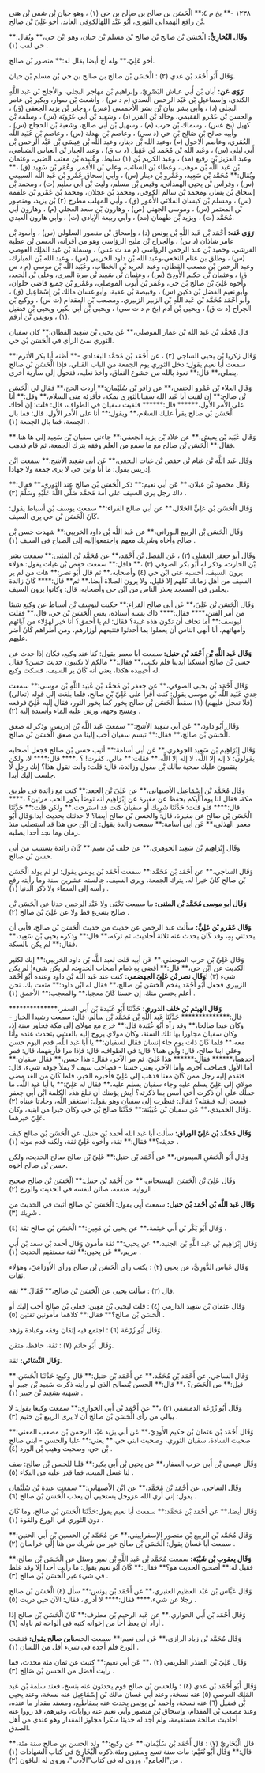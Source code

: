 ١٢٣٨ -** بخ م ٤:** الْحَسَن بن صالح بن صالح بن حي (١) ، وهو حيان بْن شفي بْن هني بْن رافع الهمداني الثوري، أَبُو عَبْد اللهالكوفي العابد، أخو عَلِيّ بْن صالح.

**وقَال البُخارِيُّ:** الْحَسَن بْن صالح بْن صالح بْن مسلم بْن حيان، وهو ابْن حي،** ويُقال:** حي لقب (١) .

أخو عَلِيّ،** وله أخ أيضا يقال له:** منصور بْن صالح.

وَقَال أَبُو أَحْمَد بْن عدي (٢) : الْحَسَن بْن صالح بن صالح بن حي بْن مسلم بْن حيان.

**رَوَى عَن:** أبان بْن أَبي عياش البَصْرِيّ، وإبراهيم بْن مهاجر البجلي، والأجلح بْن عَبد اللَّهِ الكندي، وإسماعيل بْن عَبْد الرحمن السدي (م د س) ، وأشعث بْن سوار، وبكير بْن عامر البجلي (د) ، وأبي بشر بيان بْن بشر الأحمسي (عس) ، وجابر بْن يزيد الجعفي (ق) ، والحسن بْن عَمْرو الفقيمي، وخالد بْن الفزر (د) ، وسَعِيد بْن أَبي عَرُوبَة (س) ، وسلمة بْن كهيل (بخ عس) ، وسماك بْن حرب (م) ، وسهيل بْن أَبي صالح، وشعبة بْن الحجاج (س) ، وأبيه صالح بْن صَالِح بْن حي (د سي) ، وعاصم بْن بهدلة (س) ، وعاصم بْن عُبَيد اللَّه العُمَري، وعاصم الاحول (م) ،وعبد الله بْن دينار، وعبد اللَّه بْن عِيسَى بْن عَبْد الرحمن بْن أَبي ليلى (س) ، وعَبد الله بْن مُحَمد بْن عَقِيل (د ت ق) ، وعبد الجبار بْن العباس الشبامي، وعبد العزيز بْن رفيع (مد) ، وعبد الكريم بْن (١) سليط، وعُبَيدة بْن معتب الضبي، وعثمان بْن عَبد اللَّه بْن موهب، وعطاء بْن السائب، وعلي بْن الأقمر، وعُمَر بْن سَعِيد (ق) ،** ويُقال:** مُحَمَّد بْن سَعِيد، وعَمْرو بْن دينار (س) ، وأبي إسحاق عَمْرو بْن عَبد اللَّه السبيعي (س) ، وفراس بْن يحيى الهمداني، وقيس بْن مسلم، وليث بْن أَبي سليم (ت) ، ومحمد بْن إسحاق بْن يسار، ومحمد بْن سالم الكوفي، ومحمد بْن عجلان، ومحمد بْن عَمْرو بْن علقمة (س) ، ومسلم بْن كيسان الملائي الأَعور (ق) ، وأبي المهلب مطرح (٢) بْن يزيد، ومنصور بْن المعتمر (س) ، وموسى الجهني (ص) ، وهارون بْن سعد العجلي (م) ، وهارون أبي مُحَمَّد (ت) ، ويزيد بْن طهمان (مد) ، وأبي ربيعة الإيادي (ت) ، وأبي هارون العبدي.

**رَوَى عَنه:** أَحْمَد بْن عَبد اللَّهِ بْن يونس (د) ، وإسحاق بْن منصور السلولي (س) ، وأسود بْن عامر شاذان (د س) ، والجراح بْن مليح الرؤاسي وهو من أقرانه، الحسن بْن عطية القرشي، وحميد بْن عبد الرحمن الرؤاسي (م مد ت عس) ، وسملة بْن عَبد المَلِك العوصي (س) ، وطلق بن غنام النخعي،وعبد الله بْن داود الخريبي (س) ، وعبد الله بْن المبارك، وعبد الرحمن بْن مصعب القطان، وعبد العزيد بْن الخطاب، وعُبَيد اللَّه بْن موسى (م د س ق) ، وعثمان بْن حكيم الأَودِيّ (س) ، وعثمان بْن سَعِيد بْن مرة المري، وعلي بْن الجعد، وأخوه عَلِيّ بْن صالح بْن حي، وعُمَر بْن أيوب الموصلي، وعَمْرو بْن جميع قاضي حلوان، وأبو نعيم الفضل بْن دكين (س) ، وقبيصة بْن عقبة، وأبو غسان مالك بْن إِسْمَاعِيل (ق) ، وأبو أَحْمَد مُحَمَّد بْن عَبد اللَّهِ بْن الزبير الزبيري، ومصعب بْن المقدام (ت س) ، ووكيع بْن الجراح (د ت ق) ، ويحيى بْن آدم (بخ م د ت سي) ، ويحيى بْن أَبي بكير، ويحيى بْن فضيل (١) ، ويونس بْن أرقم.

قال مُحَمَّد بْن عَبد الله بْن عمار الموصلي،** عَن يحيى بْن سَعِيد القطان:** كان سفيان الثوري سئ الرأي في الْحَسَن بْن حي.

وَقَال زكريا بْن يحيى الساجي (٢) ، عن أَحْمَد بْن مُحَمَّد البغدادي -** أظنه أبا بكر الأثرم:** سمعت أبا نعيم يقول: دخل الثوري يوم الجمعة من الباب القبلي، فإذا الْحَسَن بْن صالح يصلي،** قال:** نعوذ بالله من خشوع النفاق، وأخذ نعليه، فتحول إلى سارية أخرى.

وَقَال العلاء بْن عَمْرو الحنفي،** عن زافر بْن سُلَيْمان:** أردت الحج،** فقال لي الْحَسَن بْن صالح:** إن لقيت أبا عَبد الله سفيانالثوري بمكة، فأقرئه مني السلام،** وقل:** أنا على الأمر الأول،****** قال:****** فلقيت سفيان في الطواف، قال: قلت: إن أخاك الْحَسَن بْن صالح يقرأ عليك السلام،** ويقول:** أنا على الأمر الأول، قال: فما بال الجمعة، فما بال الجمعة (١) .

وَقَال عُبَيد بْن يعيش،** عن خلاد بْن يزيد الجعفي:** جاءني سفيان بْن سَعِيد إلى ها هنا،** فقال:** الْحَسَن بْن صالح مع ما سمع من العلم وفقه يترك الجمعة، ثم قام فذهب.

وَقَال عَبد اللَّه بْن غنام بْن حفص بْن غياث النخعي،** عَن أبي سَعِيد الأشج:** سمعت ابْن إدريس يقول: ما أنا وابن حي لا يرى جمعة ولا جهادا.

وَقَال محمود بْن غيلان،** عَن أبي نعيم:** ذكر الْحَسَن بْن صالح عند الثوري،** فقال:** ذاك رجل يرى السيف على أمة مُحَمَّد صَلَّى اللَّهُ عَلَيْهِ وسَلَّمَ (٢) .

وَقَال الْحَسَن بْن عَلِيٍّ الخلال،** عن أبي صالح الفراء:** سمعت يوسف بْن أسباط يقول: كَانَ الْحَسَن بْن حي يرى السيف.

وَقَال الْحَسَن بْن الربيع البوراني،** عن عَبد اللَّه بْن داود الخريبي:** شهدت حسن بْن صالح وأخاه وشَرِيك معهم واجتمعواإليه إلى الصباح في السيف (١) .

وَقَال أبو جعفر العقيلي (٢) ، عَن الفضل بْن أَحْمَد،** عن مُحَمَّد بْن المثنى:** سمعت بشر بْن الحارث، وذكر له أَبُو بكر الصوفي (٣) ،** فاقل:** سمعت حفص بْن غياث يقول: هؤلاء يرون السيف، أحسبه عنى ابْن حي (٤) وأصحابه،** ثم قال أَبُو نصر:** هات من لم ير السيف من أهل زمانك كلهم إلا قليل، ولا يرون الصلاة أيضا،** ثم** قال:**** كَانَ زائدة يجلس في المسجد يحذر الناس من ابْن حي وأصحابه، قال: وكانوا يرون السيف.

وَقَال الْحَسَن بْن عَلِيّ،** عَن أبي صالح الفراء:** حكيت ليوسف بْن أسباط عن وكيع شيئا من أمر الفتن،**** فقال:**** ذاك يشبه أستاذه، يعني الْحَسَن بْن حي، قال،** فقلت ليوسف:** أما تخاف أن تكون هذه غيبة؟ فقال: لم يا أحمق؟ أنا خير لهؤلاء من آبائهم وأمهاتهم، أنا أنهى الناس أن يعملوا بما أحدثوا فتتبعهم أوزارهم، ومن أطراهم كَانَ أضر عليهم.

**وَقَال عَبد اللَّهِ بْن أَحْمَد بْن حنبل:** سمعت أبا معمر يقول: كنا عند وكيع، فكان إذا حدث عن حسن بْن صالح أمسكنا أيدينا فلم نكتب،** فقال:** مالكم لا تكتبون حديث حسن؟ فقال له أخيبيده هكذا، يعني أنه كَانَ ير السيف، فسكت وكيع.

وَقَال أَحْمَد بْن يحيى الصوفي،** عن جعفر بْن مُحَمَّد بْن عُبَيد اللَّهِ بْن موسى:** سمعت جدي عُبَيد اللَّه بْن موسى يقول: كنت أقرأ على عَلِيّ بْن صالح، فلما بلغت إلى قوله (تعالى) (فلا تعجل عليهم) (١) سقط الْحَسَن بْن صالح يخور كما يخور الثور، فقال إليه عَلِيّ فرفعه ومسح وجهه، ورش عليه الماء وأسنده إليه (٢) .

وَقَال أَبُو داود،** عَن أبي سَعِيد الأشج:** سمعت عَبد اللَّه بْن إدريس، وذكر له صعق الْحَسَن بْن صالح،** فقال:** تبسم سفيان أحب إلينا من صعق الْحَسَن بْن صالح.

وَقَال إِبْرَاهِيم بْن سَعِيد الجوهري،** عَن أبي أسامة:** أتيب حسن بْن صالح فجعل أصحابه يقولون: لا إله إلا اللَّه، لا إله إلا اللَّه،** فقلت:** مالي، كفرت! ؟ ،**** قال:**** لا، ولكن ينقمون عليك صحبة مالك بْن مغول وزائدة، قال: قلت: وأنت تقول هذا؟ إنك رجل لا جلست إليك أبدا.

وَقَال مُحَمَّد بْن إِسْمَاعِيل الأصبهاني،** عن عَلِيّ بْن الجعد:** كنت مع زائدة في طريق مكة، فقال لنا يوما أيكم يحفظ عن مغيرة عن إِبْرَاهِيم أنه توضأ بكوز الحب مرتين؟ ،**** قال:**** فلو قلت: حَدَّثَنَا شَرِيك أو سفيان كنت قد استرحت،** ولكن قلت:** حَدَّثَنَا الْحَسَن بْن صالح عن مغيرة، قال: والحسن بْن صالح أيضا؟ لا حدثتك بحديث أبدا.وَقَال أَبُو معمر الهذلي،** عَن أبي أسامة:** سمعت زائدة يقول: إن ابْن حي هذا قد استصلب منذ زمان وما نجد أحدا يصلبه.

وَقَال إِبْرَاهِيم بْن سَعِيد الجوهري،** عن خلف بْن تميم:** كَانَ زائدة يستتيب من أتى حسن بْن صالح.

وَقَال الساجي،** عن أَحْمَد بْن مُحَمَّد:** سمعت أَحْمَد بْن يونس يقول: لو لم يولد الْحَسَن بْن صالح كَانَ خيرا له، يترك الجمعة، ويرى السيف، جالسته عشرين سنة وما رأيته رفع رأسه إلى السماء ولا ذكر الدنيا (١) .

**وَقَال أبو موسى مُحَمَّد بْن المثنى:** ما سمعت يَحْيَى ولا عَبْد الرحمن حدثا عن الْحَسَن بْن صالح بشيءٍ قط ولا عن عَلِيّ بْن صالح (٢) .

**وَقَال عَمْرو بْن عَلِيٍّ:** سألت عبد الرحمن عن حديث من حديث الْحَسَن بْن صالح، فأبى أن يحدثني بِهِ، وقد كَانَ يحدث عنه ثلاثة أحاديث، ثم تركه،** قال:** وذكره يحيى بْن سَعِيد،** فقال:** لم يكن بالسكة.

وَقَال عَلِيّ بْن حرب الموصلي،** عَن أبيه قلت لعبد اللَّه بْن داود الخريبي:** إنك لكثير الكديث عن ابْن حي،** قال:** أقضي بِهِ ذمام أصحاب الحديث، لم يكن شيء! لم يكن شيء (٣) !**وَقَال نصر بْن عَلِيّ الجهضمي:** كنت عند عَبد اللَّه بْن داود وعنده أَبُو أَحْمَد الزبيري فجعل أَبُو أَحْمَد يفخم الْحَسَن بْن صالح،** فقال له ابْن داود:** متعت بك، نحن أعلم بحسن منك، إن حسنا كَانَ معجبا،** والمعجب:** الأحمق (١) .

**وَقَال الهيثم بْن خلف الدوري:** حَدَّثَنَا أَبُو عُبَيدة بْن أَبي السفر،************** قال:************** حَدَّثَنَا عَبد اللَّهِ بْن مُحَمَّد بْن سالم، قال: سمعت رشيدا الخباز - وكان عبدا صالحا،** وقد رآه أَبُو عُبَيدة قال:** خرج مع مولاي إلى مكة فجاور سنة إذ، وكان سفيان مجاورا بها تلك السنة، وكان مولاي يروح إليه بالعشي يتحدث عنده وأنا معه،** فلما كَانَ ذات يوم جاء إنسان فقال لسفيان:** يا أبا عَبد اللَّه، قدم اليوم حسن وعلي ابنا صالح، قال: وأين هما؟ قال: في الطواف، قال: فإذا مرا فأرينهما، قال: فمر أحدهما،****** فقال:****** هذا عَلِيّ، ثم مر الآخر، فقال: هذا حسن،** فقال سفيان:** أما الأول فصاحب آخرة، وأما الآخر، يعني حسنا - فصاحب سيف لا يملأ جوفه شيء، قال: فتقدم إليه رجل ممن كَانَ معنا فذهب إلى عَلِيّ فأخبره الخبر، فلما كَانَ من الغد مضى مولاي إلى عَلِيّ يسلم عليه وجاء سفيان يسلم عليه،** فقال له عَلِيّ:** يا أبا عَبد اللَّه، ما حملك على أن ذكرت أخي أمس بما ذكرته؟ أيش يؤمنك أن تبلغ هذه الكلمة ابْن أَبي جعفر فيبعث إليه فيقتله؟ فقال: فنظرت إلى سفيان وهو يقول: استغفر اللَّه، وجادتا عيناه (٢) .وَقَال الحميدي،** عَن سفيان بْن عُيَيْنَة:** حَدَّثَنَا صالح بْن حي وكان خيرا من ابنيه، وكان عَلِيّ خيرهما.

**وَقَال مُحَمَّد بْن عَلِيّ الوراق:** سألت أبا عَبد الله أحمد بْن حنبل، عَن الْحَسَن بْن صالح كيف حديثه؟** فقال:** ثقة، وأخوه عَلِيّ ثقة، ولكنه قدم موته (١) .

وَقَال أَبُو الْحَسَنِ الميموني،** عن أَحْمَد بْن حنبل:** عَلِيّ بْن صالح صالح الحديث، ولكن حسن بْن صالح أخوه.

وَقَال عَلِيّ بْن الْحَسَن الهسنجاني،** عن أَحْمَد بْن حنبل:** الْحَسَن بْن صالح صحيح الرواية، متفقه، صائن لنفسه في الحديث والورع (٢) .

**وَقَال عَبد اللَّه بْن أَحْمَد بْن حنبل:** سمعت أَبِي يقول: الْحَسَن بْن صالح أثبت في الحديث من شَرِيك (٣) .

وَقَال أَبُو بَكْر بْن أَبي خيثمة،** عن يحيى بْن مَعِين:** الْحَسَن بْن صالح ثقة (٤) .

وَقَال إِبْرَاهِيم بْن عَبد اللَّهِ بْن الجنيد،** عن يحيى:** ثقة مأمون.وَقَال أحمد بْن سعد بْن أَبي مريم،** عَن يحيى:** ثقة مستقيم الحديث (١) .

وَقَال عَباس الدُّورِيُّ، عن يحيى (٢) : يكتب رأي الْحَسَن بْن صالح ورأي الأَوزاعِيّ، وهؤلاء ثقات.

قال (٣) : سألت يحيى عن الْحَسَن بْن صالح،** فَقَالَ:** ثقة.

وَقَال عثمان بْن سَعِيد الدارمي (٤) : قلت ليحيى بْن مَعِين: فعلى بْن صالح أحب إليك أو الْحَسَن بْن صالح؟** فقال:** كلاهما مأمونين ثقتين (٥) .

وَقَال أَبُو زُرْعَة (٦) : اجتمع فيه إتقان وفقه وعبادة وزهد.

وَقَال أَبُو حاتم (٧) : ثقة، حافظ، متقن.

**وَقَال النَّسَائي:** ثقة.

وَقَال الساجي، عن أَحْمَد بْن مُحَمَّد،** عن أَحْمَد بْن حنبل:** قال وكيع: حَدَّثَنَا الْحَسَن،** قيل:** من الْحَسَن؟ ،** قال:** الحسن بْنصالح الذي لو رأيته ذكرت سَعِيد بْن جبير أو شبهته بسَعِيد بْن جبير (١) .

وَقَال أَبُو زُرْعَة الدمشقي (٢) ،** عن أَحْمَد بْن أَبي الحواري:** سمعت وكيعا يقول: لا يبالي من رأى الْحَسَن بْن صالح أن لا يرى الربيع بْن خثيم (٣) .

وَقَال أَحْمَد بْن عثمان بْن حكيم الأَودِيّ،** عَن أبي يزيد عَبْد الرحمن بْن مصعب المعني:** صحبت السادة، سفيان الثوري، وصحبت ابني حي،** يعني:** عليا والحسن - ابني صالح بْن حي، وصحبت وهيب بْن الورد (٤) .

وَقَال عيسى بْن أَبي حرب الصفار،** عن يحيى بْن أَبي بكير:** قلنا للحسن بْن صالح: صف لنا غسل الميت، فما قدر عليه من البكاء (٥) .

وَقَال الساجي، عن أَحْمَد بْن مُحَمَّد،** عن ابْن الأصبهاني:** سمعت عبدة بْن سُلَيْمان يقول: إني أري الله عزوجل يستحيي أن يعذب الْحَسَن بْن صالح (٦) .

وَقَال أيضا،** عن أَحْمَد بْن مُحَمَّد:** سمعت أبا نعيم يقول:حَدَّثَنَا الْحَسَن بْن صالح، وما كَانَ دون الثوري في الورع والقوة (١) .

وَقَال مُحَمَّد بْن الربيع بْن منصور الإسفراييني،** عن مُحَمَّد بْن الحسين بْن أَبي الحنين:** سمعت أبا غسان يقول: الْحَسَن بْن صالح خير من شَرِيك من هنا إلى خراسان (٢) .

**وَقَال يعقوب بْن شَيْبَة:** سمعت مُحَمَّد بْن عَبد اللَّهِ بْن نمير وسئل عن الْحَسَن بْن صالح،** فقيل له:** أصحيح الحديث هو؟** فقال:** كَانَ أَبُو نعيم يقول: ما رأيت أحدا إلا وقد غلط في شيء غير الْحَسَن بْن صالح (٣) .

وَقَال عَبَّاس بْن عَبْد العظيم العنبري،** عن أَحْمَد بْن يونس:** سأل (٤) الْحَسَن بْن صالح رجلا عن شيء،**** فقال:**** لا أدري، فقال: الآن حين دريت (٥) .

وَقَال أَحْمَد بْن أَبي الحواري،** عن عَبد الرحيم بْن مطرف:** كَانَ الْحَسَن بْن صالح إذا أراد أن يعظ أخا من إخوانه كتبه في ألواحه ثم ناوله (٦) .

وَقَال مُحَمَّد بْن زياد الرازي،** عَن أبي نعيم:** سمعت الحسن**ابن صالح يقول:** فتشت الورع فلم أجده في شيء أقل من اللسان (١) .

وَقَال عَلِيّ بْن المنذر الطريقي (٢) ،** عَن أبي نعيم:** كتبت عن ثمان مئة محدث، فما رأيت أفضل من الحسن بْن صَالِح (٣) .

وَقَال أَبُو أَحْمَد بْن عدي (٤) : وللحسن بْن صالح قوم يحدثون عنه بنسخ، فعند سلمة بْن عَبد المَلِك العوصي (٥) عنه نسخة، وعند أبي غسان مالك بْن إِسْمَاعِيل عنه نسخة، وعند يحيى بْن فضيل (٦) عنه نسخة، وأحمد بْن يونس يحدث عنه بمقاطيع، ومسند مقدار ما عنده، وعند مصعب بْن المقدام، وإسحاق بْن منصور وأبي نعيم عنه روايات، وغيرهم، قد رووا عنه أحاديث صالحة مستقيمة، ولم أجد له حديثا منكرا مجاوز المقدار وهو عندي من أهل الصدق.

قال الْبُخَارِيّ (٧) : قال أَحْمَد بْن سُلَيْمان،** عن وكيع:** ولد الحسن بن صالح سنة مئة،** قال:** وَقَال أَبُو نُعَيْم: مات سنة تسع وستين ومئة.ذكره الْبُخَارِيّ في كتاب الشهادات (١) من"الجامع"، وروى له في كتاب"الأدب"، وروى له الباقون (٢) .